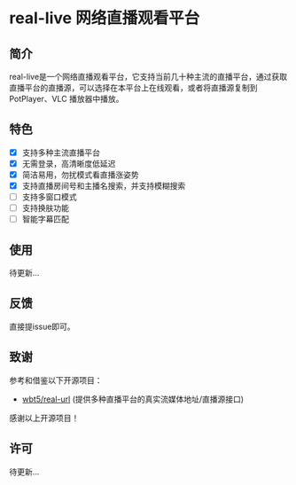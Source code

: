 # real-live 网络直播观看平台

## 简介
real-live是一个网络直播观看平台，它支持当前几十种主流的直播平台，通过获取直播平台的直播源，可以选择在本平台上在线观看，或者将直播源复制到PotPlayer、VLC 播放器中播放。

## 特色
* [x] 支持多种主流直播平台
* [x] 无需登录，高清晰度低延迟
* [x] 简洁易用，勿扰模式看直播涨姿势
* [x] 支持直播房间号和主播名搜索，并支持模糊搜索
* [ ] 支持多窗口模式
* [ ] 支持换肤功能
* [ ] 智能字幕匹配

## 使用
待更新...

## 反馈
直接提issue即可。

## 致谢
参考和借鉴以下开源项目：
* [wbt5/real-url](https://github.com/wbt5/real-url)  (提供多种直播平台的真实流媒体地址/直播源接口)

感谢以上开源项目！

## 许可
待更新...
